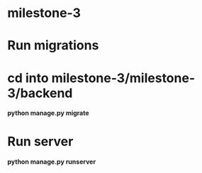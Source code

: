 # milestone-3

# Run migrations
# cd into milestone-3/milestone-3/backend
#### python manage.py migrate

# Run server
#### python manage.py runserver